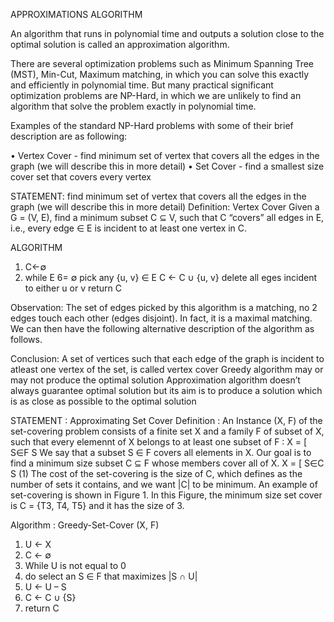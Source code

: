 APPROXIMATIONS ALGORITHM

An algorithm that runs in polynomial time and outputs a solution close to the optimal solution is called an approximation algorithm.

There are several optimization problems such as Minimum Spanning Tree (MST), Min-Cut, Maximum matching, in which you can solve this exactly and efficiently in polynomial time. But many practical significant optimization problems are NP-Hard, in which we are unlikely to find an algorithm that solve the problem exactly in polynomial time.

Examples of the standard NP-Hard problems with some of their brief description are as following:

• Vertex Cover - find minimum set of vertex that covers all the edges in the graph (we will describe this in more detail)
• Set Cover - find a smallest size cover set that covers every vertex

STATEMENT: find minimum set of vertex that covers all the edges in the graph (we will describe this in more detail) 
Definition: Vertex Cover 
Given a G = (V, E), find a minimum subset C ⊆ V, such that C “covers” all edges in E, i.e., every edge ∈ E is incident to at least one vertex in C.

ALGORITHM 
1) C←∅
2) while E 6= ∅
     pick any {u, v} ∈ E
     C ← C ∪ {u, v}
     delete all eges incident to either u or v
   return C
   
Observation:
The set of edges picked by this algorithm is a matching, no 2 edges touch each other (edges disjoint). In fact, it is a maximal matching. We can then have the following alternative description of the algorithm as follows. 

Conclusion:
A set of vertices such that each edge of the graph is incident to atleast one vertex of the set, is called vertex cover
Greedy algorithm may or may not produce the optimal solution
Approximation algorithm doesn’t always guarantee optimal solution but its aim is to produce a solution which is as close as possible to the optimal solution

STATEMENT : Approximating Set Cover
Definition : An Instance (X, F) of the set-covering problem consists of a finite set X and a family F of subset of X, such that every elemennt of X belongs to at least one subset of F :
 X = [ S∈F S 
We say that a subset S ∈ F covers all elements in X. Our goal is to find a minimum size subset C ⊆ F whose members cover all of X.
 X = [ S∈C S (1) 
The cost of the set-covering is the size of C, which defines as the number of sets it contains, and we want |C| to be minimum. An example of set-covering is shown in Figure 1. In this Figure, the minimum size set cover is C = {T3, T4, T5} and it has the size of 3.

Algorithm : Greedy-Set-Cover (X, F)

1)	U ← X 
2)	 C ← ∅ 
3)	 While U is not equal to 0
4)	do select an S ∈ F that maximizes |S ∩ U|
5)	U ← U – S
6)	C ← C ∪ {S}
7)	return C
